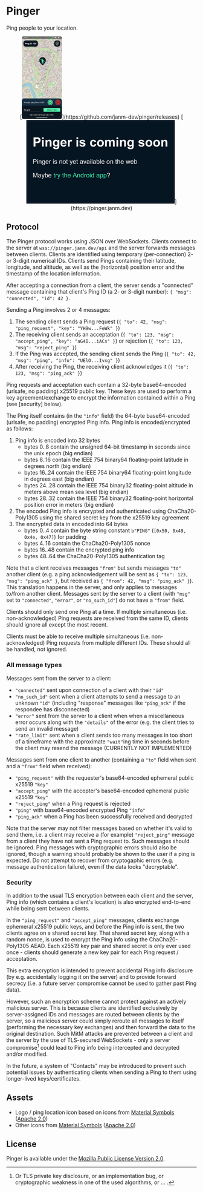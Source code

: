 # Pinger

Ping people to your location.

<div align="center">
[<img src="https://raw.githubusercontent.com/janm-dev/pinger/main/screenshot-android.webp" width="21%" alt="A screenshot of the Pinger Android app, with a map with markers showing the user's current location and the location of a Ping. UI elements with dark blue backgrounds and white text showing 'Ping ID: 100' on the top left, a button with a pin icon on the top right, and a prompt on the bottom asking 'Accept ping from 420?' with a green checkmark button and a red X button are visible over the map. On the bottom of the screen on a dark blue background is a text input with the placeholder 'Ping ID' on the left and a big light-green button with the text 'Send Ping' on the right. Just below this is a small piece of text saying 'Map © OpenStreetMap contributors (ODbL)'." />](https://github.com/janm-dev/pinger/releases)
[<img src="https://raw.githubusercontent.com/janm-dev/pinger/main/screenshot-web.webp" width="78%" alt="A screenshot of the Pinger website with a dark blue background and white text, showing a big heading saying 'Pinger is coming soon' with slightly smaller, but still very big text below that saying 'Pinger is not yet available on the web' and 'Maybe try the Android app?'. Most of the second sentence is colored in light green to indicate that it is a link." />](https://pinger.janm.dev)
</div>

## Protocol

The Pinger protocol works using JSON over WebSockets.
Clients connect to the server at `wss://pinger.janm.dev/api` and the server forwards messages between clients.
Clients are identified using temporary (per-connection) 2- or 3-digit numerical IDs.
Clients send Pings containing their latitude, longitude, and altitude, as well as the (horizontal) position error and the timestamp of the location information.

After accepting a connection from a client, the server sends a "connected" message containing that client's Ping ID (a 2- or 3-digit number): `{ "msg": "connected", "id": 42 }`.

Sending a Ping involves 2 or 4 messages:

1. The sending client sends a Ping request (`{ "to": 42, "msg": "ping_request", "key": "YH9w...FeWk" }`)
2. The receiving client sends an acceptation (`{ "to": 123, "msg": "accept_ping", "key": "aG4I...iACs" }`) or rejection (`{ "to": 123, "msg": "reject_ping" }`)
3. If the Ping was accepted, the sending client sends the Ping (`{ "to": 42, "msg": "ping", "info": "UElO...Ivxg" }`)
4. After receiving the Ping, the receiving client acknowledges it (`{ "to": 123, "msg": "ping_ack" }`)

Ping requests and acceptation each contain a 32-byte base64-encoded (urlsafe, no padding) x25519 public key.
These keys are used to perform a key agreement/exchange to encrypt the information contained within a Ping (see [security] below).

The Ping itself contains (in the `"info"` field) the 64-byte base64-encoded (urlsafe, no padding) encrypted Ping info.
Ping info is encoded/encrypted as follows:

1. Ping info is encoded into 32 bytes
	- bytes 0..8 contain the unsigned 64-bit timestamp in seconds since the unix epoch (big endian)
	- bytes 8..16 contain the IEEE 754 binary64 floating-point latitude in degrees north (big endian)
	- bytes 16..24 contain the IEEE 754 binary64 floating-point longitude in degrees east (big endian)
	- bytes 24..28 contain the IEEE 754 binary32 floating-point altitude in meters above mean sea level (big endian)
	- bytes 28..32 contain the IEEE 754 binary32 floating-point horizontal position error in meters (big endian)
2. The encoded Ping info is encrypted and authenticated using ChaCha20-Poly1305 using the shared secret key from the x25519 key agreement
3. The encrypted data in encoded into 64 bytes
	- bytes 0..4 contain the byte string constant `b"PING"` (`[0x50, 0x49, 0x4e, 0x47]`) for padding
	- bytes 4..16 contain the ChaCha20-Poly1305 nonce
	- bytes 16..48 contain the encrypted ping info
	- bytes 48..64 the ChaCha20-Poly1305 authentication tag

Note that a client receives messages `"from"` but sends messages `"to"` another client (e.g. a ping acknowledgement will be sent as `{ "to": 123, "msg": "ping_ack" }`, but received as `{ "from": 42, "msg": "ping_ack" }`).
This translation happens in the server, and only applies to messages to/from another client.
Messages sent by the server to a client (with `"msg"` set to `"connected"`, `"error"`, or `"no_such_id"`) do not have a `"from"` field.

Clients should only send one Ping at a time.
If multiple simultaneous (i.e. non-acknowledged) Ping requests are received from the same ID, clients should ignore all except the most recent.

Clients must be able to receive multiple simultaneous (i.e. non-acknowledged) Ping requests from multiple different IDs.
These should all be handled, not ignored.

### All message types

Messages sent from the server to a client:

- `"connected"` sent upon connection of a client with their `"id"`
- `"no_such_id"` sent when a client attempts to send a message to an unknown `"id"` (including "response" messages like `"ping_ack"` if the respondee has disconnected)
- `"error"` sent from the server to a client when when a miscellaneous error occurs along with the `"details"` of the error (e.g. the client tries to send an invalid message)
- `"rate_limit"` sent when a client sends too many messages in too short of a timeframe with the approximate `"wait"`ing time in seconds before the client may resend the message (CURRENTLY NOT IMPLEMENTED)

Messages sent from one client to another (containing a `"to"` field when sent and a `"from"` field when received):

- `"ping_request"` with the requester's base64-encoded ephemeral public x25519 `"key"`
- `"accept_ping"` with the accepter's base64-encoded ephemeral public x25519 `"key"`
- `"reject_ping"` when a Ping request is rejected
- `"ping"` with base64-encoded encrypted Ping `"info"`
- `"ping_ack"` when a Ping has been successfully received and decrypted

Note that the server may not filter messages based on whether it's valid to send them, i.e. a client may receive a (for example) `"reject_ping"` message from a client they have not sent a Ping request to.
Such messages should be ignored.
Ping messages with cryptographic errors should also be ignored, though a warning should probably be shown to the user if a ping is expected.
Do not attempt to recover from cryptogaphic errors (e.g. message authentication failure), even if the data looks "decryptable".

### Security

In addition to the usual TLS encryption between each client and the server, Ping info (which contains a client's location) is also encrypted end-to-end while being sent between clients.

In the `"ping_request"` and `"accept_ping"` messages, clients exchange ephemeral x25519 public keys, and before the Ping info is sent, the two clients agree on a shared secret key.
That shared secret key, along with a random nonce, is used to encrypt the Ping info using the ChaCha20-Poly1305 AEAD.
Each x25519 key pair and shared secret is only ever used once - clients should generate a new key pair for each Ping request / acceptation.

This extra encryption is intended to prevent accidental Ping info disclosure (by e.g. accidentally logging it on the server) and to provide forward secrecy (i.e. a future server compromise cannot be used to gather past Ping data).

However, such an encryption scheme cannot protect against an actively malicious server.
This is because clients are identified exclusively by server-assigned IDs and messages are routed between clients by the server, so a malicious server could simply reroute all messages to itself (performing the necessary key exchanges) and then forward the data to the original destination.
Such MitM attacks are prevented between a client and the server by the use of TLS-secured WebSockets - only a server compromise[^1] could lead to Ping info being intercepted and decrypted and/or modified.

In the future, a system of "Contacts" may be introduced to prevent such potential issues by authenticating clients when sending a Ping to them using longer-lived keys/certificates.

[^1]: Or TLS private key disclosure, or an implementation bug, or cryptographic weakness in one of the used algorithms, or ... .

## Assets

- Logo / ping location icon based on icons from [Material Symbols](https://fonts.google.com/icons) ([Apache 2.0](https://www.apache.org/licenses/LICENSE-2.0.html))
- Other icons from [Material Symbols](https://fonts.google.com/icons) ([Apache 2.0](https://www.apache.org/licenses/LICENSE-2.0.html))

## License

Pinger is available under the [Mozilla Public License Version 2.0](https://www.mozilla.org/en-US/MPL/2.0/).
